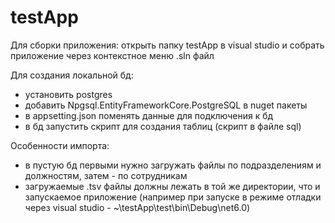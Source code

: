 # testApp

Для сборки приложения:
открыть папку testApp в visual studio и собрать приложение через контекстное меню .sln файл

Для создания локальной бд:
- установить postgres
- добавить Npgsql.EntityFrameworkCore.PostgreSQL в nuget пакеты
- в appsetting.json поменять данные для подключения к бд
- в бд запустить скрипт для создания таблиц (скрипт в файле sql)

Особенности импорта:
- в пустую бд первыми нужно загружать файлы по подразделениям и должностям, затем - по сотрудникам
- загружаемые .tsv файлы должны лежать в той же директории, что и запускаемое приложение (например при запуске в режиме отладки через visual studio - ~\testApp\test\bin\Debug\net6.0)

